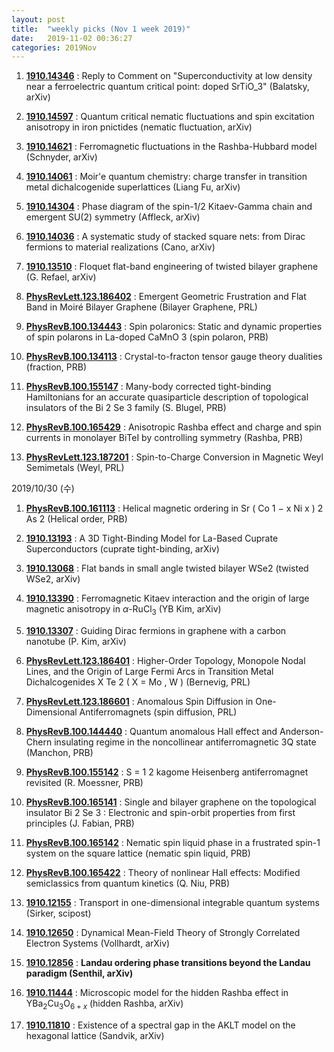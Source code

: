 ```yaml
---
layout: post
title:  "weekly picks (Nov 1 week 2019)"
date:   2019-11-02 00:36:27
categories: 2019Nov
---
```





1. **[1910.14346](http://arxiv.org/abs/1910.14346)** : Reply to Comment on "Superconductivity at low density near a ferroelectric quantum critical point: doped SrTiO_3" (Balatsky, arXiv)

1. **[1910.14597](http://arxiv.org/abs/1910.14597)** : Quantum critical nematic fluctuations and spin excitation anisotropy in iron pnictides (nematic fluctuation, arXiv)

1. **[1910.14621](http://arxiv.org/abs/1910.14621)** : Ferromagnetic fluctuations in the Rashba-Hubbard model (Schnyder, arXiv)

1. **[1910.14061](http://arxiv.org/abs/1910.14061)** : Moir\'e quantum chemistry: charge transfer in transition metal dichalcogenide superlattices (Liang Fu, arXiv)

1. **[1910.14304](http://arxiv.org/abs/1910.14304)** : Phase diagram of the spin-1/2 Kitaev-Gamma chain and emergent SU(2) symmetry (Affleck, arXiv)

1. **[1910.14036](http://arxiv.org/abs/1910.14036)** : A systematic study of stacked square nets: from Dirac fermions to material realizations (Cano, arXiv)

1. **[1910.13510](http://arxiv.org/abs/1910.13510)** : Floquet flat-band engineering of twisted bilayer graphene (G. Refael, arXiv)


1. **[PhysRevLett.123.186402](https://link.aps.org/doi/10.1103/PhysRevLett.123.186402)** : Emergent Geometric Frustration and Flat Band in Moiré Bilayer Graphene (Bilayer Graphene, PRL)

1. **[PhysRevB.100.134443](https://link.aps.org/doi/10.1103/PhysRevB.100.134443)** : Spin polaronics: Static and dynamic properties of spin polarons in La-doped CaMnO 3 (spin polaron, PRB)

1. **[PhysRevB.100.134113](https://link.aps.org/doi/10.1103/PhysRevB.100.134113)** : Crystal-to-fracton tensor gauge theory dualities (fraction, PRB)

1. **[PhysRevB.100.155147](https://link.aps.org/doi/10.1103/PhysRevB.100.155147)** : Many-body corrected tight-binding Hamiltonians for an accurate quasiparticle description of topological insulators of the Bi 2 Se 3 family (S. Blugel, PRB)

1. **[PhysRevB.100.165429](https://link.aps.org/doi/10.1103/PhysRevB.100.165429)** : Anisotropic Rashba effect and charge and spin currents in monolayer BiTeI by controlling symmetry (Rashba, PRB)


1. **[PhysRevLett.123.187201](https://link.aps.org/doi/10.1103/PhysRevLett.123.187201)** : Spin-to-Charge Conversion in Magnetic Weyl Semimetals (Weyl, PRL)

2019/10/30 (수)
1. **[PhysRevB.100.161113](https://link.aps.org/doi/10.1103/PhysRevB.100.161113)** : Helical magnetic ordering in Sr ( Co 1 − x Ni x ) 2 As 2 (Helical order, PRB)

1. **[1910.13193](http://arxiv.org/abs/1910.13193)** : A 3D Tight-Binding Model for La-Based Cuprate Superconductors (cuprate tight-binding, arXiv)

1. **[1910.13068](http://arxiv.org/abs/1910.13068)** : Flat bands in small angle twisted bilayer WSe2 (twisted WSe2, arXiv)

1. **[1910.13390](http://arxiv.org/abs/1910.13390)** : Ferromagnetic Kitaev interaction and the origin of large magnetic anisotropy in $\alpha$-RuCl$_3$ (YB Kim, arXiv)

1. **[1910.13307](http://arxiv.org/abs/1910.13307)** : Guiding Dirac fermions in graphene with a carbon nanotube (P. Kim, arXiv)




1. **[PhysRevLett.123.186401](https://link.aps.org/doi/10.1103/PhysRevLett.123.186401)** : Higher-Order Topology, Monopole Nodal Lines, and the Origin of Large Fermi Arcs in Transition Metal Dichalcogenides X Te 2 ( X = Mo , W ) (Bernevig, PRL)

1. **[PhysRevLett.123.186601](https://link.aps.org/doi/10.1103/PhysRevLett.123.186601)** : Anomalous Spin Diffusion in One-Dimensional Antiferromagnets (spin diffusion, PRL)

1. **[PhysRevB.100.144440](https://link.aps.org/doi/10.1103/PhysRevB.100.144440)** : Quantum anomalous Hall effect and Anderson-Chern insulating regime in the noncollinear antiferromagnetic 3Q state (Manchon, PRB)

1. **[PhysRevB.100.155142](https://link.aps.org/doi/10.1103/PhysRevB.100.155142)** : S = 1 2 kagome Heisenberg antiferromagnet revisited (R. Moessner, PRB)

1. **[PhysRevB.100.165141](https://link.aps.org/doi/10.1103/PhysRevB.100.165141)** : Single and bilayer graphene on the topological insulator Bi 2 Se 3 : Electronic and spin-orbit properties from first principles (J. Fabian, PRB)

1. **[PhysRevB.100.165142](https://link.aps.org/doi/10.1103/PhysRevB.100.165142)** : Nematic spin liquid phase in a frustrated spin-1 system on the square lattice (nematic spin liquid, PRB)

1. **[PhysRevB.100.165422](https://link.aps.org/doi/10.1103/PhysRevB.100.165422)** : Theory of nonlinear Hall effects: Modified semiclassics from quantum kinetics (Q. Niu, PRB)

1. **[1910.12155](http://arxiv.org/abs/1910.12155)** : Transport in one-dimensional integrable quantum systems (Sirker, scipost)

1. **[1910.12650](http://arxiv.org/abs/1910.12650)** : Dynamical Mean-Field Theory of Strongly Correlated Electron Systems (Vollhardt, arXiv)

1. **[1910.12856](http://arxiv.org/abs/1910.12856)** : **Landau ordering phase transitions beyond the Landau paradigm (Senthil, arXiv)**



1. **[1910.11444](http://arxiv.org/abs/1910.11444)** : Microscopic model for the hidden Rashba effect in YBa$_2$Cu$_3$O$_{6+x}$ (hidden Rashba, arXiv)

1. **[1910.11810](http://arxiv.org/abs/1910.11810)** : Existence of a spectral gap in the AKLT model on the hexagonal lattice (Sandvik, arXiv)

